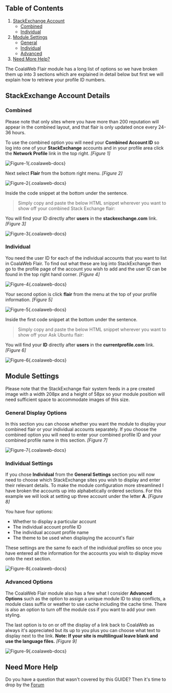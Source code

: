 ## Table of Contents
1.  [StackExchange Account](#account)
    -   [Combined](#account-com)
    -   [Individual](#account-ind)
2.  [Module Settings](#mod)
    -   [General](#mod-gen)
    -   [Individual](#mod-ind)
    -   [Advanced](#mod-adv)
4.  [Need More Help?](#more-help)

The CoalaWeb Flair module has a long list of options so we have broken them up into 3 sections which are explained in detail below but first we will explain how to retrieve your profile ID numbers.

## <a name="account"></a>StackExchange Account Details

### <a name="account-com"></a>Combined

<span class="alert" markdown="1">Please note that only sites where you have more than 200 reputation will appear in the combined layout, and that flair is only updated once every 24-36 hours.</div>

To use the combined option you will need your **Combined Account ID** so log into one of your **StackExchange** accounts and in your profile area click the **Network Profile** link in the top right. *\[Figure 1\]*

![Figure-1](http://cdn.coalaweb.com/images/docs/joomla-extensions/flair/cw-flair-f1.png "Figure-1"){.coalaweb-docs}

Next select **Flair** from the bottom right menu. *\[Figure 2\]*

![Figure-2](http://cdn.coalaweb.com/images/docs/joomla-extensions/flair/cw-flair-f2.png "Figure-2"){.coalaweb-docs}

Inside the code snippet at the bottom under the sentence.

> Simply copy and paste the below HTML snippet wherever you want to show off your combined Stack Exchange flair:

You will find your ID directly after **users** in the **stackexchange.com** link. *\[Figure 3\]*

![Figure-3](http://cdn.coalaweb.com/images/docs/joomla-extensions/flair/cw-flair-f3.png "Figure-3"){.coalaweb-docs}

### <a name="account-ind"></a>Individual

You need the user ID for each of the individual accounts that you want to list in CoalaWeb Flair. To find out what these are log into StackExchange then go to the profile page of the account you wish to add and the user ID can be found in the top right hand corner. *\[Figure 4\]*

![Figure-4](http://cdn.coalaweb.com/images/docs/joomla-extensions/flair/cw-flair-f4.png "Figure-4"){.coalaweb-docs}

Your second option is click **flair** from the menu at the top of your profile information. *\[Figure 5\]*

![Figure-5](http://cdn.coalaweb.com/images/docs/joomla-extensions/flair/cw-flair-f5.png "Figure-5"){.coalaweb-docs}

Inside the first code snippet at the bottom under the sentence.

> Simply copy and paste the below HTML snippet wherever you want to show off your Ask Ubuntu flair:</div>

You will find your **ID** directly after **users** in the **currentprofile.com** link. *\[Figure 6\]*

![Figure-6](http://cdn.coalaweb.com/images/docs/joomla-extensions/flair/cw-flair-f6.png "Figure-6"){.coalaweb-docs}

## <a name="mod"></a>Module Settings

<span class="alert" markdown="1">Please note that the StackExchange flair system feeds in a pre created image with a width 208px and a height of 58px so your module position will need sufficient space to accommodate images of this size.</div>

### <a name="mod-gen"></a>General Display Options

In this section you can choose whether you want the module to display your combined flair or your individual accounts separately. If you choose the combined option you will need to enter your combined profile ID and your combined profile name in this section. *\[Figure 7\]*

![Figure-7](http://cdn.coalaweb.com/images/docs/joomla-extensions/flair/cw-flair-f7.png "Figure-7"){.coalaweb-docs}

### <a name="mod-ind"></a>Individual Settings

If you chose **Individual** from the **General Settings** section you will now need to choose which StackExchange sites you wish to display and enter their relevant details. To make the module configuration more streamlined I have broken the accounts up into alphabetically ordered sections. For this example we will look at setting up three account under the letter **A**. *\[Figure 8\]*

You have four options:

-   Whether to display a particular account
-   The individual account profile ID
-   The individual account profile name
-   The theme to be used when displaying the account's flair

These settings are the same fo each of the individual profiles so once you have entered all the information for the accounts you wish to display move onto the next section.

![Figure-8](http://cdn.coalaweb.com/images/docs/joomla-extensions/flair/cw-flair-f8.png "Figure-8"){.coalaweb-docs}

### <a name="mod-adv"></a>Advanced Options

The CoalaWeb Flair module also has a few what I consider **Advanced Options** such as the option to assign a unique module ID to stop conflicts, a module class suffix or weather to use cache including the cache time. There is also an option to turn off the module css if you want to add your own styling. 

The last option is to on or off the display of a link back to CoalaWeb as always it's appreciated but its up to you plus you can choose what text to display next to the link. **Note: If your site is multilingual leave blank and use the language files.** *\[Figure 9\]*

![Figure-9](http://cdn.coalaweb.com/images/docs/joomla-extensions/flair/cw-flair-f9.png "Figure-9"){.coalaweb-docs}

## <a name="more-help"></a>Need More Help

<div class="uk-alert">Do you have a question that wasn't covered by this GUIDE? Then it's time to drop by the <a href="http://coalaweb.com/forum/index" target="_self">Forum</a></div>